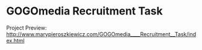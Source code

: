 # GOGOmedia Recruitment Task

Project Preview: http://www.marypieroszkiewicz.com/GOGOmedia____Recruitment__Task/index.html